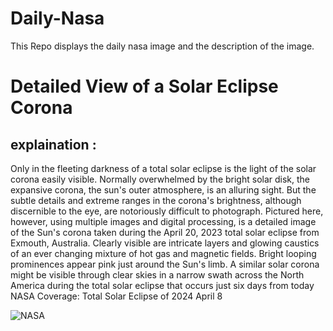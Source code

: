 # Daily-Nasa

This Repo displays the daily nasa image and the description of the image.

<!--NASA-->
# Detailed View of a Solar Eclipse Corona
## explaination :

Only in the fleeting darkness of a total solar eclipse is the light of the solar corona easily visible. Normally overwhelmed by the bright solar disk, the expansive corona, the sun's outer atmosphere, is an alluring sight. But the subtle details and extreme ranges in the corona's brightness, although discernible to the eye, are notoriously difficult to photograph. Pictured here, however, using multiple images and digital processing, is a detailed image of the Sun's corona taken during the April 20, 2023 total solar eclipse from Exmouth, Australia. Clearly visible are intricate layers and glowing caustics of an ever changing mixture of hot gas and magnetic fields. Bright looping prominences appear pink just around the Sun's limb. A similar solar corona might be visible through clear skies in a narrow swath across the North America during the total solar eclipse that occurs just six days from today  NASA Coverage: Total Solar Eclipse of 2024 April 8

![NASA](https://apod.nasa.gov/apod/image/2404/CoronaExmouth_Hart_1080.jpg)
<!--/NASA-->